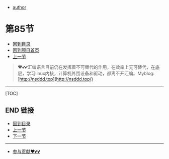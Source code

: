+ [author](https://github.com/3293172751)
# 第85节
+ [回到目录](../README.md)
+ [回到项目首页](../../README.md)
+ [上一节](84.md)
> ❤️💕💕汇编语言目前仍在发挥着不可替代的作用，在效率上无可替代，在底层，学习linux内核，计算机外围设备和驱动，都离不开汇编。Myblog:[http://nsddd.top](http://nsddd.top/)
---
[TOC]





## END 链接
+ [回到目录](../README.md)
+ [上一节](84.md)
+ [下一节](86.md)
---
+ [参与贡献❤️💕💕](https://github.com/3293172751/Block_Chain/blob/master/Git/git-contributor.md)
